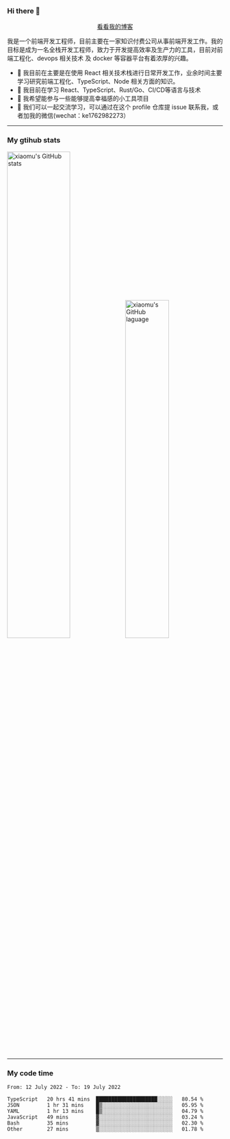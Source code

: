 ### Hi there 👋

<p align="center">
  <a href="https://real-jacket.github.io/">看看我的博客</a>
</p>

我是一个前端开发工程师，目前主要在一家知识付费公司从事前端开发工作。我的目标是成为一名全栈开发工程师，致力于开发提高效率及生产力的工具，目前对前端工程化、devops 相关技术 及 docker 等容器平台有着浓厚的兴趣。

- 🔭 我目前在主要是在使用 React 相关技术栈进行日常开发工作，业余时间主要学习研究前端工程化、TypeScript、Node 相关方面的知识。
- 🌱 我目前在学习 React、TypeScript、Rust/Go、CI/CD等语言与技术
- 👯 我希望能参与一些能够提高幸福感的小工具项目
- 💬 我们可以一起交流学习，可以通过在这个 profile 仓库提 issue 联系我，或者加我的微信(wechat：ke1762982273）

***

### My gtihub stats

<a><img src="https://github-readme-stats.vercel.app/api?username=real-jacket" title="xiaomu's GitHub stats" alt="xiaomu's GitHub stats" style="width:54%;"/></a>
<a><img src="https://github-readme-stats.vercel.app/api/top-langs/?username=real-jacket&layout=compact" title="xiaomu's GitHub laguage" alt="xiaomu's GitHub laguage" style="width:45%;"/><a/>

***

### My code time

<!--START_SECTION:waka-->

```text
From: 12 July 2022 - To: 19 July 2022

TypeScript   20 hrs 41 mins  ████████████████████░░░░░   80.54 %
JSON         1 hr 31 mins    █▒░░░░░░░░░░░░░░░░░░░░░░░   05.95 %
YAML         1 hr 13 mins    █▒░░░░░░░░░░░░░░░░░░░░░░░   04.79 %
JavaScript   49 mins         ▓░░░░░░░░░░░░░░░░░░░░░░░░   03.24 %
Bash         35 mins         ▓░░░░░░░░░░░░░░░░░░░░░░░░   02.30 %
Other        27 mins         ▒░░░░░░░░░░░░░░░░░░░░░░░░   01.78 %
```

<!--END_SECTION:waka-->
